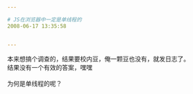 ```yaml
---

# JS在浏览器中一定是单线程的
2008-06-17 13:35:58


---
```



本来想搞个调查的，结果要校内豆，俺一颗豆也没有，就发日志了。<br />
结果没有一个有效的答案，嘿嘿<br />
<br />
为何是单线程的呢？<br />

